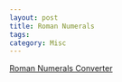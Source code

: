 ```yaml
---
layout: post
title: Roman Numerals
tags: 
category: Misc
---
```


[Roman Numerals Converter](http://www.rapidtables.com/convert/number/roman-numerals-converter.htm)  
